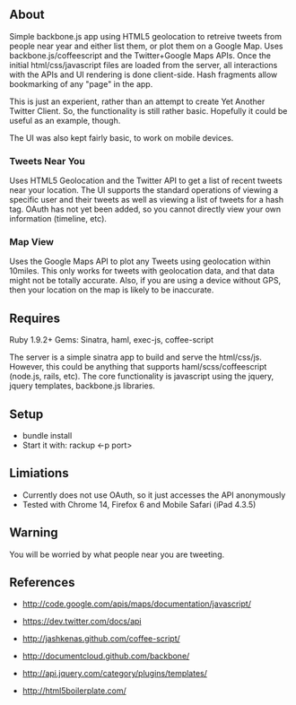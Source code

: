 ## About

Simple backbone.js app using HTML5 geolocation to retreive tweets from people near year and
either list them, or plot them on a Google Map.  Uses backbone.js/coffeescript and the
Twitter+Google Maps APIs.  Once the initial html/css/javascript files are loaded from the server, all
interactions with the APIs and UI rendering is done client-side.  Hash fragments allow bookmarking of 
any "page" in the app.

This is just an experient, rather than an attempt to create Yet Another Twitter Client.
So, the functionality is still rather basic.  Hopefully it could be useful as an example, though.

The UI was also kept fairly basic, to work on mobile devices.

### Tweets Near You

Uses HTML5 Geolocation and the Twitter API to get a list of recent tweets near your location.
The UI supports the standard operations of viewing a specific user and their tweets as well as
viewing a list of tweets for a hash tag.  OAuth has not yet been added, so you cannot directly view
your own information (timeline, etc).

### Map View

Uses the Google Maps API to plot any Tweets using geolocation within 10miles.  This only works
for tweets with geolocation data, and that data might not be totally accurate.  Also, if you are
using a device without GPS, then your location on the map is likely to be inaccurate.

## Requires

Ruby 1.9.2+
Gems: Sinatra, haml, exec-js, coffee-script

The server is a simple sinatra app to build and serve the html/css/js.  However, this could
be anything that supports haml/scss/coffeescript (node.js, rails, etc).  The core functionality 
is javascript using the jquery, jquery templates, backbone.js libraries.

## Setup

* bundle install
* Start it with: rackup <-p port>

## Limiations

* Currently does not use OAuth, so it just accesses the API anonymously
* Tested with Chrome 14, Firefox 6 and Mobile Safari (iPad 4.3.5)

## Warning

You will be worried by what people near you are tweeting.

## References

* http://code.google.com/apis/maps/documentation/javascript/
* https://dev.twitter.com/docs/api

* http://jashkenas.github.com/coffee-script/
* http://documentcloud.github.com/backbone/
* http://api.jquery.com/category/plugins/templates/
* http://html5boilerplate.com/

